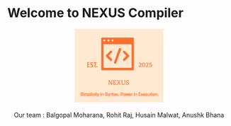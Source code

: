 # Welcome to NEXUS Compiler

<div align="center">
  <img src="nexus_logo.png" alt="NEXUS Compiler Logo" width="200">
  <br><br>
  Our team : Balgopal Moharana, Rohit Raj, Husain Malwat, Anushk Bhana
</div>
